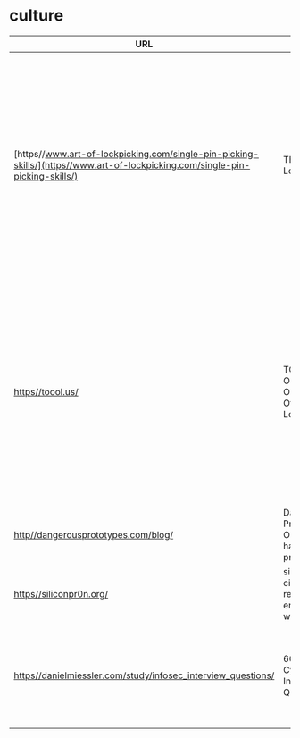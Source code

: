 # culture

| URL | Title | Description |
| --- | --- | --- |
| [https//www.art-of-lockpicking.com/single-pin-picking-skills/](https//www.art-of-lockpicking.com/single-pin-picking-skills/) | The Art of Lockpicking | TOOOL is an international group of lockpicking enthusiasts dedicated to advancing the general public knowledge about locks and lockpicking through teaching, research, and competition. |
| [https//toool.us/](https//toool.us/) | TOOOL - The Open Organisation Of Lockpickers | TOOOL is an international group of lockpicking enthusiasts dedicated to advancing the general public knowledge about locks and lockpicking through teaching, research, and competition. |
| [http//dangerousprototypes.com/blog/](http//dangerousprototypes.com/blog/) | Dangerous Prototypes - Open source hardware projects | Open source hardware projects |
| [https//siliconpr0n.org/](https//siliconpr0n.org/) | siliconpr0n - circuit reverse engineering wiki | Circuit reverse engineering wikis. |
| [https//danielmiessler.com/study/infosec_interview_questions/](https//danielmiessler.com/study/infosec_interview_questions/) | 60 Cybersecurity Interview Questions | What follows is a list of techniques for vetting candidates in Information Security |
